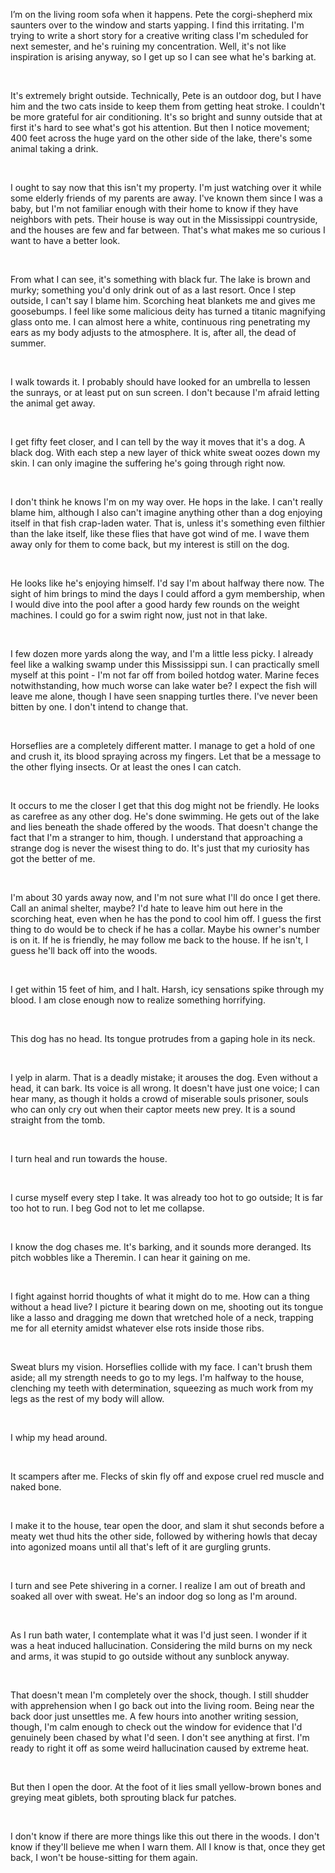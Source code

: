I’m on the living room sofa when it happens. Pete the corgi-shepherd mix saunters over to the window and starts yapping. I find this irritating. I'm trying to write a short story for a creative writing class I'm scheduled for next semester, and he's ruining my concentration. Well, it's not like inspiration is arising anyway, so I get up so I can see what he's barking at. 

&#x200B;

It's extremely bright outside. Technically, Pete is an outdoor dog, but I have him and the two cats inside to keep them from getting heat stroke. I couldn't be more grateful for air conditioning. It's so bright and sunny outside that at first it's hard to see what's got his attention. But then I notice movement; 400 feet across the huge yard on the other side of the lake, there's some animal taking a drink.

&#x200B;

I ought to say now that this isn't my property. I'm just watching over it while some elderly friends of my parents are away. I've known them since I was a baby, but I'm not familiar enough with their home to know if they have neighbors with pets. Their house is way out in the Mississippi countryside, and the houses are few and far between. That's what makes me so curious I want to have a better look.

&#x200B;

From what I can see, it's something with black fur. The lake is brown and murky; something you'd only drink out of as a last resort. Once I step outside, I can't say I blame him. Scorching heat blankets me and gives me goosebumps. I feel like some malicious deity has turned a titanic magnifying glass onto me. I can almost here a white, continuous ring penetrating my ears as my body adjusts to the atmosphere. It is, after all, the dead of summer.

&#x200B;

I walk towards it. I probably should have looked for an umbrella to lessen the sunrays, or at least put on sun screen. I don't because I'm afraid letting the animal get away. 

&#x200B;

I get fifty feet closer, and I can tell by the way it moves that it's a dog. A black dog. With each step a new layer of thick white sweat oozes down  my skin. I can only imagine the suffering he's going through right now.

&#x200B;

I don't think he knows I'm on my way over. He hops in the lake. I can't really blame him, although I also can't imagine anything other than a dog enjoying itself in that fish crap-laden water. That is, unless it's something even filthier than the lake itself, like these flies that have got wind of me. I wave them away only for them to come back, but my interest is still on the dog.

&#x200B;

He looks like he's enjoying himself. I'd say I'm about halfway there now. The sight of him brings to mind the days I could afford a gym membership, when I would dive into the pool after a good hardy few rounds on the weight machines. I could go for a swim right now, just not in that lake. 

&#x200B;

I few dozen more yards along the way, and I'm a little less picky. I already feel like a walking swamp under this Mississippi sun. I can practically smell myself at this point - I'm not far off from boiled hotdog water. Marine feces notwithstanding, how much worse can lake water be? I expect the fish will leave me alone, though I have seen snapping turtles there. I've never been bitten by one. I don't intend to change that. 

&#x200B;

Horseflies are a completely different matter. I manage to get a hold of one and crush it, its blood spraying across my fingers. Let that be a message to the other flying insects. Or at least the ones I can catch.

&#x200B;

It occurs to me the closer I get that this dog might not be friendly. He looks as carefree as any other dog. He's done swimming. He gets out of the lake and lies beneath the shade offered by the woods. That doesn't change the fact that I'm a stranger to him, though. I understand that approaching a strange dog is never the wisest thing to do. It's just that my curiosity has got the better of me.

&#x200B;

I'm about 30 yards away now, and I'm not sure what I'll do once I get there. Call an animal shelter, maybe? I'd hate to leave him out here in the scorching heat, even when he has the pond to cool him off. I guess the first thing to do would be to check if he has a collar. Maybe his owner's number is on it. If he is friendly, he may follow me back to the house. If he isn't, I guess he'll back off into the woods. 

&#x200B;

I get within 15 feet of him, and I halt. Harsh, icy sensations spike through my blood. I am close enough now to realize something horrifying.

&#x200B;

This dog has no head. Its tongue protrudes from a gaping hole in its neck.

&#x200B;

I yelp in alarm. That is a deadly mistake; it arouses the dog. Even without a head, it can bark. Its voice is all wrong. It doesn't have just one voice; I can hear many, as though it holds a crowd of miserable souls prisoner, souls who can only cry out when their captor meets new prey. It is a sound straight from the tomb. 

&#x200B;

I turn heal and run towards the house.

&#x200B;

I curse myself every step I take. It was already too hot to go outside; It is far too hot to run. I beg God not to let me collapse.

&#x200B;

I know the dog chases me. It's barking, and it sounds more deranged. Its pitch wobbles like a Theremin. I can hear it gaining on me. 

&#x200B;

I fight against horrid thoughts of what it might do to me. How can a thing without a head live? I picture it bearing down on me, shooting out its tongue like a lasso and dragging me down that wretched hole of a neck, trapping me for all eternity amidst whatever else rots inside those ribs.

&#x200B;

Sweat blurs my vision. Horseflies collide with my face. I can't brush them aside; all my strength needs to go to my legs. I'm halfway to the house, clenching my teeth with determination, squeezing as much work from my legs as the rest of my body will allow. 

&#x200B;

I whip my head around.

&#x200B;

It scampers after me. Flecks of skin fly off  and expose cruel red muscle and naked bone.

&#x200B;

I make it to the house, tear open the door, and slam it shut seconds before a meaty wet thud hits the other side, followed by withering howls that decay into agonized moans until all that's left of it are gurgling grunts. 

&#x200B;

I turn and see Pete shivering in a corner. I realize I am out of breath and soaked all over with sweat. He's an indoor dog so long as I'm around.

&#x200B;

As I run bath water,  I contemplate what it was I'd just seen. I wonder if it was a heat induced hallucination. Considering the mild burns on my neck and arms, it was stupid to go outside without any sunblock anyway.

&#x200B;

That doesn't mean I'm completely over the shock, though. I still shudder with apprehension when I go back out into the living room. Being near the back door just unsettles me. A few hours into another writing session, though, I'm calm enough to check out the window for evidence that I'd genuinely been chased by what I'd seen. I don't see anything at first. I'm ready to right it off as some weird hallucination caused by extreme heat.

&#x200B;

But then I open the door. At the foot of it lies small yellow-brown bones and greying meat giblets, both sprouting black fur patches.

&#x200B;

I don't know if there are more things like this out there in the woods. I don't know if they'll believe me when I warn them. All I know is that, once they get back, I won't be house-sitting for them again.